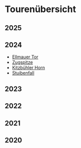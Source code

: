 # Tourenübersicht

## 2025

## 2024

- [Ellmauer Tor](ellmau.html)
- [Zugspitze](zugspitze.html)
- [Kitzbühler Horn](kitzbuehl.html)
- [Stuibenfall](stuibenfall.html)

## 2023

## 2022

## 2021

## 2020